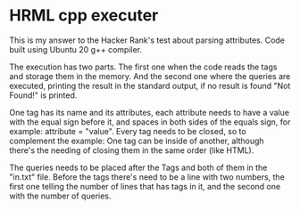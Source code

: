 # HRML cpp executer

This is my answer to the Hacker Rank's test about parsing attributes.
Code built using Ubuntu 20 g++ compiler.

The execution has two parts.
The first one when the code reads the tags and storage them in the memory.
And the second one where the queries are executed, printing the result in the standard output, if no result is found "Not Found!" is printed.

One tag has its name and its attributes, each attribute needs to have a value with the equal sign before it, and spaces in both sides of the equals sign, for example: attribute = "value".
Every tag needs to be closed, so to complement the example: <tagName attribute = "value"></tag>
One tag can be inside of another, although there's the needing of closing them in the same order (like HTML).

The queries needs to be placed after the Tags and both of them in the "in.txt" file.
Before the tags there's need to be a line with two numbers, the first one telling the number of lines that has tags in it, and the second one with the number of queries.
